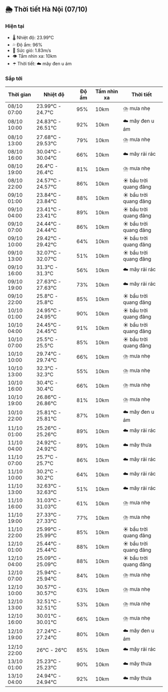 ## 🌦️ Thời tiết Hà Nội (07/10)

### Hiện tại

- 🌡️ Nhiệt độ: 23.99℃
- 💦 Độ ẩm: 96%
- 💨 Sức gió: 1.83m/s
- 👁️ Tầm nhìn xa: 10km
- ☂️ Thời tiết: ☁️ mây đen u ám

### Sắp tới

| Thời gian | Nhiệt độ | Độ ẩm | Tầm nhìn xa | Thời tiết |
| --- | --- | --- | --- | --- |
| 08/10 07:00 | 23.99℃ - 24.7℃ | 95% | 10km | ⛈️ mưa nhẹ |
| 08/10 10:00 | 24.83℃ - 26.51℃ | 92% | 10km | ☁️ mây đen u ám |
| 08/10 13:00 | 27.68℃ - 29.53℃ | 79% | 10km | ⛈️ mưa nhẹ |
| 08/10 16:00 | 30.04℃ - 30.04℃ | 66% | 10km | ☁️ mây rải rác |
| 08/10 19:00 | 26.4℃ - 26.4℃ | 81% | 10km | ⛈️ mưa nhẹ |
| 08/10 22:00 | 24.57℃ - 24.57℃ | 86% | 10km | ☀️ bầu trời quang đãng |
| 09/10 01:00 | 23.84℃ - 23.84℃ | 88% | 10km | ☀️ bầu trời quang đãng |
| 09/10 04:00 | 23.41℃ - 23.41℃ | 89% | 10km | ☀️ bầu trời quang đãng |
| 09/10 07:00 | 24.44℃ - 24.44℃ | 86% | 10km | ☀️ bầu trời quang đãng |
| 09/10 10:00 | 29.42℃ - 29.42℃ | 64% | 10km | ☀️ bầu trời quang đãng |
| 09/10 13:00 | 32.07℃ - 32.07℃ | 51% | 10km | ☀️ bầu trời quang đãng |
| 09/10 16:00 | 31.3℃ - 31.3℃ | 56% | 10km | ☁️ mây rải rác |
| 09/10 19:00 | 27.63℃ - 27.63℃ | 73% | 10km | ☁️ mây rải rác |
| 09/10 22:00 | 25.8℃ - 25.8℃ | 85% | 10km | ☀️ bầu trời quang đãng |
| 10/10 01:00 | 24.95℃ - 24.95℃ | 90% | 10km | ☀️ bầu trời quang đãng |
| 10/10 04:00 | 24.45℃ - 24.45℃ | 91% | 10km | ☀️ bầu trời quang đãng |
| 10/10 07:00 | 25.5℃ - 25.5℃ | 85% | 10km | ☀️ bầu trời quang đãng |
| 10/10 10:00 | 29.74℃ - 29.74℃ | 66% | 10km | ⛈️ mưa nhẹ |
| 10/10 13:00 | 32.3℃ - 32.3℃ | 55% | 10km | ⛈️ mưa nhẹ |
| 10/10 16:00 | 30.4℃ - 30.4℃ | 66% | 10km | ⛈️ mưa nhẹ |
| 10/10 19:00 | 26.86℃ - 26.86℃ | 81% | 10km | ⛈️ mưa nhẹ |
| 10/10 22:00 | 25.81℃ - 25.81℃ | 87% | 10km | ☁️ mây đen u ám |
| 11/10 01:00 | 25.26℃ - 25.26℃ | 89% | 10km | ☁️ mây rải rác |
| 11/10 04:00 | 24.92℃ - 24.92℃ | 89% | 10km | ☁️ mây thưa |
| 11/10 07:00 | 25.7℃ - 25.7℃ | 86% | 10km | ☁️ mây rải rác |
| 11/10 10:00 | 30.2℃ - 30.2℃ | 64% | 10km | ☁️ mây rải rác |
| 11/10 13:00 | 32.63℃ - 32.63℃ | 51% | 10km | ☁️ mây rải rác |
| 11/10 16:00 | 31.03℃ - 31.03℃ | 61% | 10km | ⛈️ mưa nhẹ |
| 11/10 19:00 | 27.33℃ - 27.33℃ | 77% | 10km | ⛈️ mưa nhẹ |
| 11/10 22:00 | 25.99℃ - 25.99℃ | 85% | 10km | ☀️ bầu trời quang đãng |
| 12/10 01:00 | 25.44℃ - 25.44℃ | 88% | 10km | ☀️ bầu trời quang đãng |
| 12/10 04:00 | 25.09℃ - 25.09℃ | 88% | 10km | ☀️ bầu trời quang đãng |
| 12/10 07:00 | 25.94℃ - 25.94℃ | 84% | 10km | ⛈️ mưa nhẹ |
| 12/10 10:00 | 30.57℃ - 30.57℃ | 63% | 10km | ⛈️ mưa nhẹ |
| 12/10 13:00 | 32.51℃ - 32.51℃ | 53% | 10km | ⛈️ mưa nhẹ |
| 12/10 16:00 | 30.01℃ - 30.01℃ | 66% | 10km | ⛈️ mưa nhẹ |
| 12/10 19:00 | 27.24℃ - 27.24℃ | 80% | 10km | ☁️ mây đen u ám |
| 12/10 22:00 | 26℃ - 26℃ | 85% | 10km | ☁️ mây rải rác |
| 13/10 01:00 | 25.23℃ - 25.23℃ | 90% | 10km | ☁️ mây thưa |
| 13/10 04:00 | 24.94℃ - 24.94℃ | 92% | 10km | ☁️ mây thưa |
